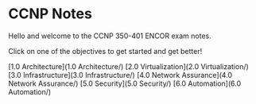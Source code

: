 # CCNP Notes

Hello and welcome to the CCNP 350-401 ENCOR exam notes.

Click on one of the objectives to get started and get better!

[1.0 Architecture](1.0 Architecture/)
[2.0 Virtualization](2.0 Virtualization/)
[3.0 Infrastructure](3.0 Infrastructure/)
[4.0 Network Assurance](4.0 Network Assurance/)
[5.0 Security](5.0 Security/)
[6.0 Automation](6.0 Automation/)
